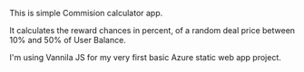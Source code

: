 This is simple Commision calculator app.

It calculates the reward chances in percent, of a random deal price between 10% and 50% of User Balance. 

I'm using Vannila JS for my very first basic Azure static web app project.
